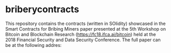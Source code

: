 # briberycontracts
This repository contains the contracts (written in SOlidity) showcased in the Smart Contracts for Bribing Miners paper presented at the 5th Workshop on Bitcoin and Blockchain Research (https://fc18.ifca.ai/bitcoin) held at the 2018 Financial Security and Data Security Conference.
The full paper can be at the following addres:
